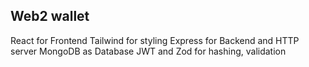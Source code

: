 
## Web2 wallet

React for Frontend
Tailwind for styling
Express for Backend and HTTP server
MongoDB as Database
JWT and Zod for hashing, validation
